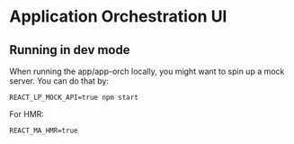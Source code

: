 # Application Orchestration UI

## Running in dev mode

When running the app/app-orch locally, you might want to spin up a mock server. You can do that by:

```shell
REACT_LP_MOCK_API=true npm start
```

For HMR:

```shell
REACT_MA_HMR=true
```
